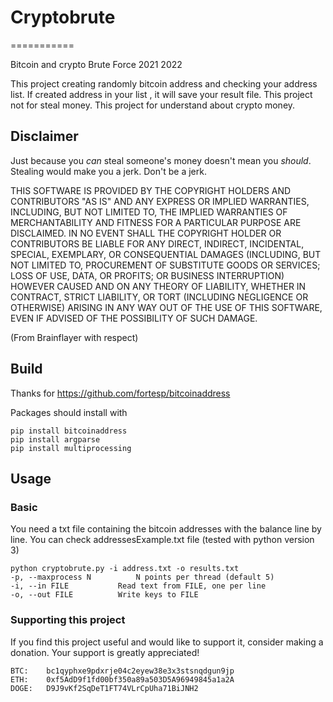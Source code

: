 # Cryptobrute
===========

Bitcoin and crypto Brute Force 2021 2022 

This project creating randomly bitcoin address and checking your address list. If created address in your list , it will save your result file. 
This project not for steal money. This project for understand about crypto money.

Disclaimer
----------
Just because you *can* steal someone's money doesn't mean you *should*.
Stealing would make you a jerk. Don't be a jerk.

THIS SOFTWARE IS PROVIDED BY THE COPYRIGHT HOLDERS AND CONTRIBUTORS "AS IS"
AND ANY EXPRESS OR IMPLIED WARRANTIES, INCLUDING, BUT NOT LIMITED TO, THE
IMPLIED WARRANTIES OF MERCHANTABILITY AND FITNESS FOR A PARTICULAR PURPOSE
ARE DISCLAIMED. IN NO EVENT SHALL THE COPYRIGHT HOLDER OR CONTRIBUTORS BE
LIABLE FOR ANY DIRECT, INDIRECT, INCIDENTAL, SPECIAL, EXEMPLARY, OR
CONSEQUENTIAL DAMAGES (INCLUDING, BUT NOT LIMITED TO, PROCUREMENT OF
SUBSTITUTE GOODS OR SERVICES; LOSS OF USE, DATA, OR PROFITS; OR BUSINESS
INTERRUPTION) HOWEVER CAUSED AND ON ANY THEORY OF LIABILITY, WHETHER IN
CONTRACT, STRICT LIABILITY, OR TORT (INCLUDING NEGLIGENCE OR OTHERWISE)
ARISING IN ANY WAY OUT OF THE USE OF THIS SOFTWARE, EVEN IF ADVISED OF THE
POSSIBILITY OF SUCH DAMAGE.

(From Brainflayer with respect)

Build
--------

Thanks for https://github.com/fortesp/bitcoinaddress 

Packages should install with

```
pip install bitcoinaddress
pip install argparse
pip install multiprocessing
```


Usage
-----

### Basic
You need a txt file containing the bitcoin addresses with the balance line by line.
You can check addressesExample.txt file
(tested with python version 3)
```
python cryptobrute.py -i address.txt -o results.txt
-p, --maxprocess N          N points per thread (default 5)
-i, --in FILE           Read text from FILE, one per line
-o, --out FILE          Write keys to FILE
```

### Supporting this project

If you find this project useful and would like to support it, consider making a donation. Your support is greatly appreciated!


```
BTC:	bc1qyphxe9pdxrje04c2eyew38e3x3stsnqdgun9jp
ETH:	0xf5AdD9f1fd00bf350a89a503D5A96949845a1a2A
DOGE:	D9J9vKf2SqDeT1FT74VLrCpUha71BiJNH2
```
